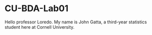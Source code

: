 # CU-BDA-Lab01
  Hello professor Loredo. My name is John Gatta, a third-year statistics student here at Cornell University.
